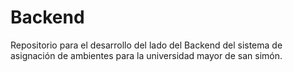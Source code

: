 # Backend
Repositorio para el desarrollo del lado del Backend del sistema de asignación de ambientes para la universidad mayor de san simón.
